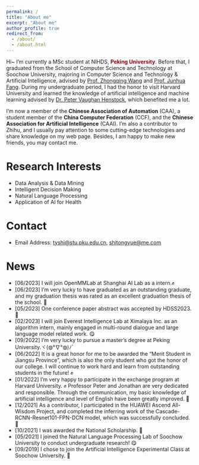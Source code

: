 ```yaml
---
permalink: /
title: "About me"
excerpt: "About me"
author_profile: true
redirect_from: 
  - /about/
  - /about.html
---
```


Hi~ I’m currently a MSc student at NIHDS, **<font color="#8B0012">Peking University</font>**. Before that, I graduated from the School of Computer Science and Technology at Soochow University, majoring in Computer Science and Technology & Artificial Intelligence, advised by [Prof. Zhongqing Wang](https://wangzqsuda.github.io/index.html) and [Prof. Junhua Fang](http://ada.suda.edu.cn/_upload/tpl/02/b6/694/template694/JunhuaFang.htm). During my undergraduate period, I had the honor to visit Harvard University and learned the knowledge of artificial intelligence and machine learning advised by [Dr. Peter Vaughan Henstock](https://pll.harvard.edu/instructor/peter-vaughan-henstock), which benefited me a lot.

I’m now a member of the **Chinese Association of Automation** (CAA), a student member of the **China Computer Federation** (CCF), and the **Chinese Association for Artificial Intelligence** (CAAI). I’m also a contributor to Zhihu, and I usually pay attention to some cutting-edge technologies and share knowledge on my web page. Besides, I am happy to make new friends, you may contact me.

Research Interests
======
* Data Analysis & Data Mining
* Intelligent Decision Making
* Natural Language Processing
* Application of AI for Health

Contact
======
* Email Address: tyshi@stu.pku.edu.cn, shitongyue@me.com

News
======
* [06/2023] I will join OpenMMLab at Shanghai AI Lab as a intern.✊
* [06/2023] I’m very lucky to have graduated as an outstanding graduate, and my graduation thesis was rated as an excellent graduation thesis of the school. 💪
* [05/2023] One conference paper abstract was accepted by HDSS2023. 🎉
* [02/2023] I will join Everest Intelligence Lab at Ximalaya Inc. as an algorithm intern, mainly engaged in multi-round dialogue and large language model related work. 😋
* [09/2022] I’m very lucky to pursue a master’s degree at Peking University.ヾ(◍°∇°◍)ﾉﾞ
* [06/2022] It is a great honor for me to be awarded the “Merit Student in Jiangsu Province”, which is also the only student who got the honor of our college. I will continue to work hard and learn from outstanding students in the future! ✊
* [01/2022] I’m very happy to participate in the exchange program at Harvard University. ✊ Professor Peter and Jonathan are very dedicated and responsible. Through the communication, my basic knowledge of artificial intelligence and level of English have been greatly improved. 🎉
* [12/2021] As a contributor, I participated in the HUAWEI Ascend All-Wisdom Project, and completed the inferring work of the Cascade-RCNN-Resnet101-FPN-DCN model, which was successfully concluded. 💪
* [10/2021] I was awarded the National Scholarship. 🎉
* [05/2021] I joined the Natural Language Processing Lab of Soochow University to conduct undergraduate research! 😋
* [09/2019] I chose to join the Artificial Intelligence Experimental Class at Soochow University. 💪
